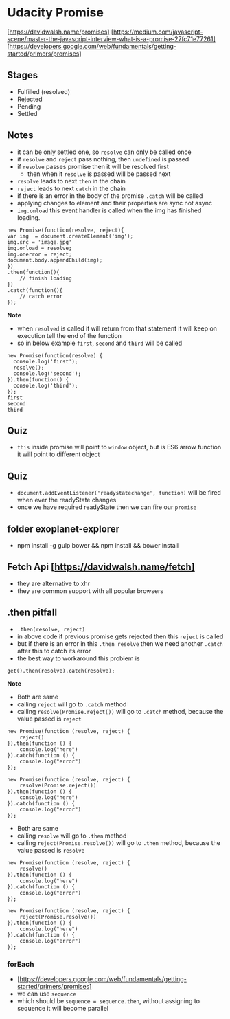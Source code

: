 # Udacity Promise

[https://davidwalsh.name/promises]
[https://medium.com/javascript-scene/master-the-javascript-interview-what-is-a-promise-27fc71e77261]
[https://developers.google.com/web/fundamentals/getting-started/primers/promises]

## Stages
- Fulfilled (resolved)
- Rejected
- Pending
- Settled

## Notes
- it can be only settled one, so `resolve` can only be called once
- if `resolve` and `reject` pass nothing, then `undefined` is passed
- if `resolve` passes promise then it will be resolved first
    - then when it `resolve` is passed will be passed next
- `resolve` leads to next `then` in the chain
- `reject` leads to next `catch` in the chain
- if there is an error in the body of the promise `.catch` will be called
- applying changes to element and their properties are sync not async
- `img.onload` this event handler is called when the img has finished loading.
```
new Promise(function(resolve, reject){
var img  = document.createElement('img');
img.src = 'image.jpg'
img.onload = resolve;
img.onerror = reject;
document.body.appendChild(img);
})
.then(function(){
    // finish loading
})
.catch(function(){
    // catch error
});
```

**Note** 
- when `resolved` is called it will return from that statement it will keep on execution tell the end of the function
- so in below example `first`, `second` and `third` will be called
```
new Promise(function(resolve) {
  console.log('first');
  resolve();
  console.log('second');
}).then(function() {
  console.log('third');
});
first
second
third
```


## Quiz
- `this` inside promise will point to `window` object, but is ES6 arrow function it will point to different object


## Quiz
- `document.addEventListener('readystatechange', function)` will be fired when ever the readyState changes
- once we have required readyState then we can fire our `promise`


## folder exoplanet-explorer
- npm install -g gulp bower && npm install && bower install


## Fetch Api [https://davidwalsh.name/fetch]
- they are alternative to xhr
- they are common support with all popular browsers


## .then pitfall
- `.then(resolve, reject)`
- in above code if previous promise gets rejected then this `reject` is called 
- but if there is an error in this `.then resolve` then we need another `.catch` after this to catch its error
- the best way to workaround this problem is
```
get().then(resolve).catch(resolve);
```

**Note**
- Both are same
- calling `reject` will go to `.catch` method
- calling `resolve(Promise.reject())` will go to `.catch` method, because the value passed is `reject`
```
new Promise(function (resolve, reject) {
    reject()
}).then(function () {
    console.log("here")
}).catch(function () {
    console.log("error")
});

new Promise(function (resolve, reject) {
    resolve(Promise.reject())
}).then(function () {
    console.log("here")
}).catch(function () {
    console.log("error")
});
```

- Both are same
- calling `resolve` will go to `.then` method
- calling `reject(Promise.resolve())` will go to `.then` method, because the value passed is `resolve`
```
new Promise(function (resolve, reject) {
    resolve()
}).then(function () {
    console.log("here")
}).catch(function () {
    console.log("error")
});

new Promise(function (resolve, reject) {
    reject(Promise.resolve())
}).then(function () {
    console.log("here")
}).catch(function () {
    console.log("error")
});
```

### forEach
- [https://developers.google.com/web/fundamentals/getting-started/primers/promises]
- we can use `sequence`
- which should be `sequence = sequence.then`, without assigning to sequence it will become parallel 